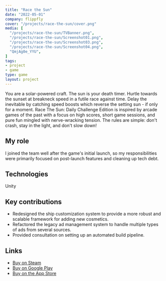 ```yaml
---
title: "Race the Sun"
date: "2022-05-01"
company: flippfly
cover: "/projects/race-the-sun/cover.png"
media: [
  "/projects/race-the-sun/TVBanner.png",
  "/projects/race-the-sun/Screenshot01.png",
  "/projects/race-the-sun/Screenshot03.png",
  "/projects/race-the-sun/Screenshot04.png",
  "QmjAg0e_YYU",
]
tags:
- project
- game
type: game
layout: project
---
```


You are a solar-powered craft. The sun is your death timer. Hurtle towards the sunset at breakneck speed in a futile race against time. Delay the inevitable by catching speed boosts which reverse the setting sun - if only for a moment. Race The Sun: Daily Challenge Edition is inspired by arcade games of the past with a focus on high scores, short game sessions, and pure fun mingled with nerve-wracking tension. The rules are simple: don't crash, stay in the light, and don't slow down!

## My role
I joined the team well after the game's initial launch, so my responsibilities were primarily focused on post-launch features and cleaning up tech debt.

## Technologies
Unity

## Key contributions
* Redesigned the ship customization system to provide a more robust and  scalable framework for adding new cosmetics.
* Refactored the legacy ad management system to handle multiple types of ads from several sources.
* Provided consultation on setting up an automated build pipeline.

## Links
* [Buy on Steam](https://store.steampowered.com/app/253030/Race_The_Sun/)
* [Buy on Google Play](https://play.google.com/store/apps/details?id=com.flippfly.racethesun)
* [Buy on the App Store](https://apps.apple.com/us/app/race-the-sun-challenge-edition/id1454414817)